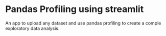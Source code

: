 # Pandas Profiling using streamlit

An app to upload any dataset and use pandas profiling to create a comple exploratory data analysis.
